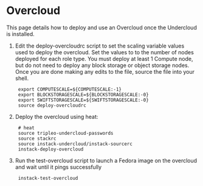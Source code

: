 Overcloud
=========
This page details how to deploy and use an Overcloud once the Undercloud is
installed.

1. Edit the deploy-overcloudrc script to set the scaling variable values used to deploy
the overcloud. Set the values to to the number of nodes deployed for each role type. You must deploy
at least 1 Compute node, but do not need to deploy any block storage or object storage nodes. Once you are done
making any edits to the file, source the file into your shell.


        export COMPUTESCALE=${COMPUTESCALE:-1}
        export BLOCKSTORAGESCALE=${BLOCKSTORAGESCALE:-0}
        export SWIFTSTORAGESCALE=${SWIFTSTORAGESCALE:-0}
        source deploy-overcloudrc

1. Deploy the overcloud using heat:

        # heat
        source tripleo-undercloud-passwords
        source stackrc
        source instack-undercloud/instack-sourcerc
        instack-deploy-overcloud


1. Run the test-overcloud script to launch a Fedora image on the overcloud and
wait until it pings successfully

        instack-test-overcloud
